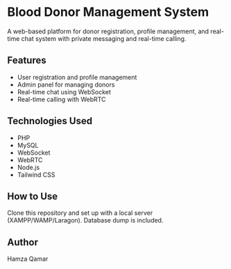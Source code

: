 # Blood Donor Management System

A web-based platform for donor registration, profile management, and real-time chat system with private messaging and real-time calling.

## Features
- User registration and profile management
- Admin panel for managing donors
- Real-time chat using WebSocket
- Real-time calling with WebRTC

## Technologies Used
- PHP
- MySQL
- WebSocket
- WebRTC
- Node.js
- Tailwind CSS

## How to Use
Clone this repository and set up with a local server (XAMPP/WAMP/Laragon). Database dump is included.

## Author
Hamza Qamar
